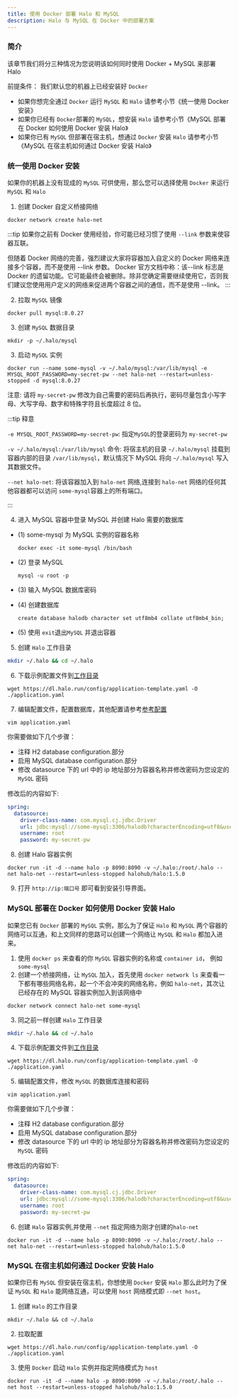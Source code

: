 ```yaml
---
title: 使用 Docker 部署 Halo 和 MySQL
description: Halo 与 MySQL 在 Docker 中的部署方案
---
```


### 简介

该章节我们将分三种情况为您说明该如何同时使用 Docker + MySQL 来部署 Halo

前提条件： 我们默认您的机器上已经安装好 `Docker`

- 如果你想完全通过 `Docker` 运行 `MySQL` 和 `Halo` 请参考小节《统一使用 Docker 安装》
- 如果你已经有 `Docker`部署的 `MySQL`，想安装 `Halo` 请参考小节《MySQL 部署在 Docker 如何使用 Docker 安装 Halo》
- 如果你已有 `MySQL` 但部署在宿主机，想通过 `Docker` 安装 `Halo` 请参考小节《MySQL 在宿主机如何通过 Docker 安装 Halo》

### 统一使用 Docker 安装

如果你的机器上没有现成的 `MySQL` 可供使用，那么您可以选择使用 `Docker` 来运行 `MySQL` 和 `Halo`

1. 创建 Docker 自定义桥接网络

```shell
docker network create halo-net
```

:::tip
如果你之前有 Docker 使用经验，你可能已经习惯了使用 `--link` 参数来使容器互联。

但随着 Docker 网络的完善，强烈建议大家将容器加入自定义的 Docker 网络来连接多个容器，而不是使用 --link 参数。
Docker 官方文档中称：该--link 标志是 Docker 的遗留功能。它可能最终会被删除。除非您确定需要继续使用它，否则我们建议您使用用户定义的网络来促进两个容器之间的通信，而不是使用 --link。
:::

2. 拉取 `MySQL` 镜像

```shell
docker pull mysql:8.0.27
```

3. 创建 `MySQL` 数据目录

```shell
mkdir -p ~/.halo/mysql
```

3. 启动 `MySQL` 实例

```shell
docker run --name some-mysql -v ~/.halo/mysql:/var/lib/mysql -e MYSQL_ROOT_PASSWORD=my-secret-pw --net halo-net --restart=unless-stopped -d mysql:8.0.27
```

注意: 请将 `my-secret-pw` 修改为自己需要的密码后再执行，密码尽量包含小写字母、大写字母、数字和特殊字符且长度超过 8 位。

:::tip 释意

`-e MYSQL_ROOT_PASSWORD=my-secret-pw`: 指定`MySQL`的登录密码为 `my-secret-pw`

`-v ~/.halo/mysql:/var/lib/mysql` 命令: 将宿主机的目录 `~/.halo/mysql` 挂载到容器内部的目录 `/var/lib/mysql`，默认情况下 MySQL 将向 `~/.halo/mysql` 写入其数据文件。

`--net halo-net`: 将该容器加入到 `halo-net` 网络,连接到 `halo-net` 网络的任何其他容器都可以访问 `some-mysql`容器上的所有端口。

:::

4. 进入 MySQL 容器中登录 MySQL 并创建 Halo 需要的数据库

- (1) some-mysql 为 MySQL 实例的容器名称

  ```shell
  docker exec -it some-mysql /bin/bash
  ```

- (2) 登录 MySQL

  ```shell
  mysql -u root -p
  ```

- (3) 输入 MySQL 数据库密码

- (4) 创建数据库

  ```shell
  create database halodb character set utf8mb4 collate utf8mb4_bin;
  ```

- (5) 使用 `exit`退出`MySQL` 并退出容器

5. 创建 `Halo` 工作目录

```bash
mkdir ~/.halo && cd ~/.halo
```

6. 下载示例配置文件到[工作目录](https://docs.halo.run/getting-started/prepare#工作目录)

```shell
wget https://dl.halo.run/config/application-template.yaml -O ./application.yaml
```

7. 编辑配置文件，配置数据库，其他配置请参考[参考配置](https://docs.halo.run/getting-started/config)

```shell
vim application.yaml
```

你需要做如下几个步骤：

- 注释 H2 database configuration.部分
- 启用 MySQL database configuration.部分
- 修改 datasource 下的 url 中的 ip 地址部分为容器名称并修改密码为您设定的 `MySQL` 密码

修改后的内容如下:

```yaml
spring:
  datasource:
    driver-class-name: com.mysql.cj.jdbc.Driver
    url: jdbc:mysql://some-mysql:3306/halodb?characterEncoding=utf8&useSSL=false&serverTimezone=Asia/Shanghai&allowPublicKeyRetrieval=true
    username: root
    password: my-secret-pw
```

8. 创建 Halo 容器实例

```shell
docker run -it -d --name halo -p 8090:8090 -v ~/.halo:/root/.halo --net halo-net --restart=unless-stopped halohub/halo:1.5.0
```

9. 打开 `http://ip:端口号` 即可看到安装引导界面。

### MySQL 部署在 Docker 如何使用 Docker 安装 Halo

如果您已有 `Docker` 部署的 `MySQL` 实例，那么为了保证 `Halo` 和 `MySQL` 两个容器的网络可以互通，和上文同样的思路可以创建一个网络让 `MySQL` 和 `Halo` 都加入进来。

1. 使用 `docker ps` 来查看的你 `MySQL` 容器实例的名称或 `container id`， 例如 `some-mysql`
2. 创建一个桥接网络，让 `MySQL` 加入，首先使用 `docker network ls` 来查看一下都有哪些网络名称，起一个不会冲突的网络名称，例如 `halo-net`，其次让已经存在的 MySQL 容器实例加入到该网络中

```shell
docker network connect halo-net some-mysql
```

3. 同之前一样创建 `Halo` 工作目录

```bash
mkdir ~/.halo && cd ~/.halo
```

4. 下载示例配置文件到[工作目录](https://docs.halo.run/getting-started/prepare#工作目录)

```shell
wget https://dl.halo.run/config/application-template.yaml -O ./application.yaml
```

5. 编辑配置文件，修改 `MySQL` 的数据库连接和密码

```shell
vim application.yaml
```

你需要做如下几个步骤：

- 注释 H2 database configuration.部分
- 启用 MySQL database configuration.部分
- 修改 datasource 下的 url 中的 ip 地址部分为容器名称并修改密码为您设定的 `MySQL` 密码

修改后的内容如下:

```yaml
spring:
  datasource:
    driver-class-name: com.mysql.cj.jdbc.Driver
    url: jdbc:mysql://some-mysql:3306/halodb?characterEncoding=utf8&useSSL=false&serverTimezone=Asia/Shanghai&allowPublicKeyRetrieval=true
    username: root
    password: my-secret-pw
```

6. 创建 `Halo` 容器实例,并使用 `--net` 指定网络为刚才创建的`halo-net`

```shell
docker run -it -d --name halo -p 8090:8090 -v ~/.halo:/root/.halo --net halo-net --restart=unless-stopped halohub/halo:1.5.0
```

### MySQL 在宿主机如何通过 Docker 安装 Halo

如果你已有 `MySQL` 但安装在宿主机，你想使用 `Docker` 安装 `Halo` 那么此时为了保证 `MySQL` 和 `Halo` 能网络互通，可以使用 `host` 网络模式即 `--net host`。

1. 创建 `Halo` 的工作目录

```shell
mkdir ~/.halo && cd ~/.halo
```

2. 拉取配置

```shell
wget https://dl.halo.run/config/application-template.yaml -O ./application.yaml
```

3. 使用 `Docker` 启动 `Halo` 实例并指定网络模式为 `host`

```shell
docker run -it -d --name halo -p 8090:8090 -v ~/.halo:/root/.halo --net host --restart=unless-stopped halohub/halo:1.5.0
```
